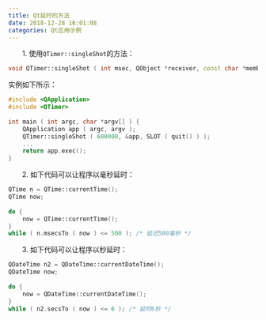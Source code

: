 ```yaml
---
title: Qt延时的方法
date: 2018-12-28 16:01:08
categories: Qt应用示例
---
```

&emsp;&emsp;1. 使用`QTimer::singleShot`的方法：

``` cpp
void QTimer::singleShot ( int msec, QObject *receiver, const char *member ) [static]
```

实例如下所示：

``` cpp
#include <QApplication>
#include <QTimer>
​
int main ( int argc, char *argv[] ) {
    QApplication app ( argc, argv );
    QTimer::singleShot ( 600000, &app, SLOT ( quit() ) );
    ...
    return app.exec();
}
```

&emsp;&emsp;2. 如下代码可以让程序以毫秒延时：

``` cpp
QTime n = QTime::currentTime();
QTime now;
​
do {
    now = QTime::currentTime();
}
while ( n.msecsTo ( now ) <= 500 ); /* 延迟500毫秒 */
```

&emsp;&emsp;3. 如下代码可以让程序以秒延时：

``` cpp
QDateTime n2 = QDateTime::currentDateTime();
QDateTime now;
​
do {
    now = QDateTime::currentDateTime();
}
while ( n2.secsTo ( now ) <= 6 ); /* 延时6秒 */
```